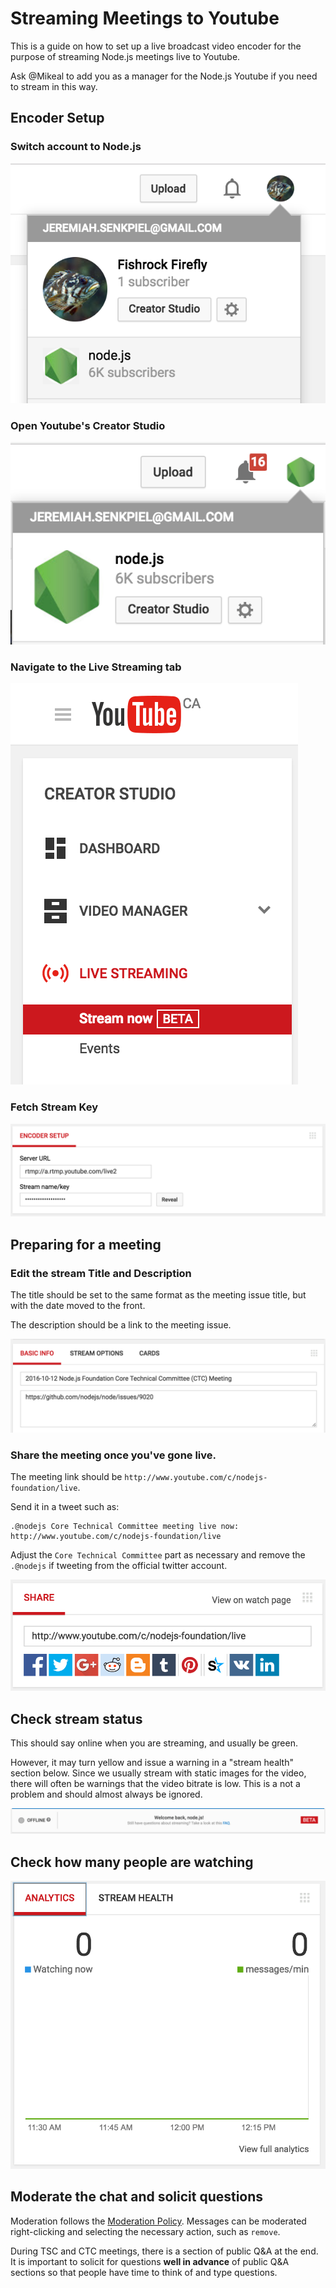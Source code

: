 # Streaming Meetings to Youtube

This is a guide on how to set up a live broadcast video encoder for the
purpose of streaming Node.js meetings live to Youtube.

Ask @Mikeal to add you as a manager for the Node.js Youtube if you need to stream in this way.

## Encoder Setup

### Switch account to Node.js

![](youtube-switch-login.png)

### Open Youtube's Creator Studio

![](youtube-creator-studio.png)

### Navigate to the Live Streaming tab

![](youtube-live-streaming.png)

### Fetch Stream Key

![](youtube-encoder-setup.png)

## Preparing for a meeting

### Edit the stream Title and Description

The title should be set to the same format as the meeting issue title, but with the date moved to the front.

The description should be a link to the meeting issue.

![](youtube-stream-title-description.png)

### Share the meeting once you've gone live.

The meeting link should be `http://www.youtube.com/c/nodejs-foundation/live`.

Send it in a tweet such as:
```
.@nodejs Core Technical Committee meeting live now: http://www.youtube.com/c/nodejs-foundation/live
```

Adjust the `Core Technical Committee` part as necessary and remove the `.@nodejs` if tweeting from the official twitter account.

![](youtube-stream-share.png)

## Check stream status

This should say online when you are streaming, and usually be green.

However, it may turn yellow and issue a warning in a "stream health" section below. Since we usually stream with static images for the video, there will often be warnings that the video bitrate is low. This is a not a problem and should almost always be ignored.

![](youtube-stream-status.png)

## Check how many people are watching

![](youtube-stream-analytics.png)

## Moderate the chat and solicit questions

Moderation follows the [Moderation Policy](../Moderation-Policy.md). Messages can be moderated right-clicking and selecting the necessary action, such as `remove`.

During TSC and CTC meetings, there is a section of public Q&A at the end.
It is important to solicit for questions **well in advance** of public Q&A sections so that people have time to think of and type questions.
